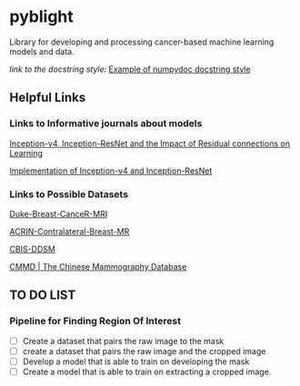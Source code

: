 # pyblight

Library for developing and processing cancer-based machine learning
models and data.

*link to the docstring style:*
[Example of numpydoc docstring style](https://numpydoc.readthedocs.io/en/latest/example.html#example)

## Helpful Links

### Links to Informative journals about models

[Inception-v4, Inception-ResNet and the Impact of Residual connections on Learning](https://arxiv.org/pdf/1602.07261v2.pdf)

[Implementation of Inception-v4 and Inception-ResNet](https://github.com/zhulf0804/Inceptionv4_and_Inception-ResNetv2.PyTorch/blob/master/model/inceptionv4.py#L160)

### Links to Possible Datasets

[Duke-Breast-CanceR-MRI](https://www.cancerimagingarchive.net/collection/duke-breast-cancer-mri/)

[ACRIN-Contralateral-Breast-MR](https://www.cancerimagingarchive.net/collection/acrin-contralateral-breast-mr/)

[CBIS-DDSM](https://www.cancerimagingarchive.net/collection/cbis-ddsm/)

[CMMD | The Chinese Mammography Database](https://www.cancerimagingarchive.net/collection/cmmd/)

## TO DO LIST

### Pipeline for Finding Region Of Interest

- [ ] Create a dataset that pairs the raw image to the mask
- [ ] create a dataset that pairs the raw image and the cropped image
- [ ] Develop a model that is able to train on developing the mask
- [ ] Create a model that is able to train on extracting a cropped image.
